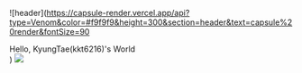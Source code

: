 



![header](https://capsule-render.vercel.app/api?type=Venom&color=#f9f9f9&height=300&section=header&text=capsule%20render&fontSize=90<div>Hello, KyungTae(kkt6216)'s World</div>)
<img src="https://img.shields.io/badge/just%20the%20message-8A2BE2">
